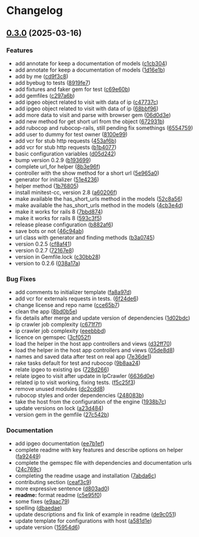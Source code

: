 # Changelog

## [0.3.0](https://github.com/a-chacon/rails-url-shortener/compare/rails_url_shortener-v0.2.10...rails_url_shortener/v0.3.0) (2025-03-16)


### Features

* add annotate for keep a documentation of models ([c1cb304](https://github.com/a-chacon/rails-url-shortener/commit/c1cb304dd61e782c76b529dc8c2ff75e2872d3f8))
* add annotate for keep a documentation of models ([1d16e1b](https://github.com/a-chacon/rails-url-shortener/commit/1d16e1bfbd5d340e937ad333fba79cde6138e4b8))
* add by me ([cd9f3c8](https://github.com/a-chacon/rails-url-shortener/commit/cd9f3c8dd5c63bc91fb72b6a6f570947a176f89c))
* add byebug to tests ([8919fe7](https://github.com/a-chacon/rails-url-shortener/commit/8919fe752f49e012e3608e5cf7c7a533a4465452))
* add fixtures and faker gem for test ([c69e60b](https://github.com/a-chacon/rails-url-shortener/commit/c69e60b6531e719a6424712f7f556ad2d002bba1))
* add gemfiles ([c297a6b](https://github.com/a-chacon/rails-url-shortener/commit/c297a6bf6e19b7aabfbaf76812906e2dac5c9521))
* add ipgeo object related to visit with data of ip ([c47737c](https://github.com/a-chacon/rails-url-shortener/commit/c47737ca79bb746209ebc3b2f92d4624494632c6))
* add ipgeo object related to visit with data of ip ([68bbf96](https://github.com/a-chacon/rails-url-shortener/commit/68bbf9626de3a6de43dd31ddbdf24717e661bd3a))
* add more data to visit and parse with browser gem ([06d0d3e](https://github.com/a-chacon/rails-url-shortener/commit/06d0d3ea33b4f0929130016d53d0194897564d7c))
* add new method for get short url from the object ([672931b](https://github.com/a-chacon/rails-url-shortener/commit/672931b766c6ffb0584a9e952653320c2503b2fb))
* add rubocop and rubocop-rails, still pending fix somethings ([6554759](https://github.com/a-chacon/rails-url-shortener/commit/65547596a7f551d98df9fef0b0c5ddfe4edc80af))
* add user to dummy for test owner ([8100e99](https://github.com/a-chacon/rails-url-shortener/commit/8100e997a3c6ad4a84bf9098e8d074ce74c6c776))
* add vcr for stub http requests ([453af6b](https://github.com/a-chacon/rails-url-shortener/commit/453af6b9773dbcc4b5de251eafc1f14388bac7af))
* add vcr for stub http requests ([b1b4077](https://github.com/a-chacon/rails-url-shortener/commit/b1b40776f279084f383e1249a62c106cb30e7909))
* basic configuration variables ([d05d242](https://github.com/a-chacon/rails-url-shortener/commit/d05d24295ce4ec428f8ad6d3af2c24d6525c8188))
* bump version 0.2.9 ([b193699](https://github.com/a-chacon/rails-url-shortener/commit/b1936994b3d6f5f39066af4fcc390420dc7c21fa))
* complete url_for helper ([8b3e96f](https://github.com/a-chacon/rails-url-shortener/commit/8b3e96f8488ddf0ec1ce7d6a3602a2183211913f))
* controller with the show method for a short url ([5e965a0](https://github.com/a-chacon/rails-url-shortener/commit/5e965a06f7121e88bbd0a41aa435c64049c32600))
* generator for initializer ([51e4236](https://github.com/a-chacon/rails-url-shortener/commit/51e423631c68f2bd076722e17976ec35c078a94f))
* helper method ([1b76805](https://github.com/a-chacon/rails-url-shortener/commit/1b76805ec194d908c739b5adb7ac9942719dd551))
* install minitest-cc, version 2.8 ([a60206f](https://github.com/a-chacon/rails-url-shortener/commit/a60206f7d1d76b5a363120b181be10becc8fc2dc))
* make available the has_short_urls method in the models ([52c8a56](https://github.com/a-chacon/rails-url-shortener/commit/52c8a5643352797c353124dc0df203c2e665e955))
* make available the has_short_urls method in the models ([4cb3e4d](https://github.com/a-chacon/rails-url-shortener/commit/4cb3e4dbad984a5a31e0fb6a00c76ceaabce9252))
* make it works for rails 8 ([7bbd874](https://github.com/a-chacon/rails-url-shortener/commit/7bbd87471a2e769e1a9bee6e42ad73e7ffb02fd8))
* make it works for rails 8 ([593c3f5](https://github.com/a-chacon/rails-url-shortener/commit/593c3f569310e7e748a6004af673c7d2c4371ea1))
* release please configuration ([b882af6](https://github.com/a-chacon/rails-url-shortener/commit/b882af68aec0660ef1ad65f4262e36169e041bcd))
* save bots or not ([46c94ab](https://github.com/a-chacon/rails-url-shortener/commit/46c94ab96977971417d951c8db2ef11d61f45768))
* url class with generator and finding methods ([b3a0745](https://github.com/a-chacon/rails-url-shortener/commit/b3a07452523998a6da70d35450c1d8aba1fc12d8))
* version 0.2.5 ([cf8af41](https://github.com/a-chacon/rails-url-shortener/commit/cf8af410ddf189553259048109ab6a92fa9dd755))
* version 0.2.7 ([72167e8](https://github.com/a-chacon/rails-url-shortener/commit/72167e87aa8204238e850b7abdae0294cf74dfc0))
* version in Gemfile.lock ([c30bb28](https://github.com/a-chacon/rails-url-shortener/commit/c30bb28644c66aa19a8d10efd50a7f3b613f1ab8))
* version to 0.2.6 ([038a17a](https://github.com/a-chacon/rails-url-shortener/commit/038a17ad51e4befe82e6205f95588475e2c04b21))


### Bug Fixes

* add comments to initializer template ([fa8a97d](https://github.com/a-chacon/rails-url-shortener/commit/fa8a97dbbcdc655820cb9e75246ce2a682395902))
* add vcr for externals requests in tests. ([6f24de6](https://github.com/a-chacon/rails-url-shortener/commit/6f24de616fd309391346f07168e5ec2bed6c07f2))
* change license and repo name ([cce65b7](https://github.com/a-chacon/rails-url-shortener/commit/cce65b76c930c218af9f278ded68058f863c0fa5))
* clean the app ([8bd0b5e](https://github.com/a-chacon/rails-url-shortener/commit/8bd0b5ee1eaefb7007be54a1ffdd092574a20989))
* fix details after merge and update version of dependencies ([1d02bdc](https://github.com/a-chacon/rails-url-shortener/commit/1d02bdc0f562517e85435edab335636cb32933c3))
* ip crawler job complexity ([c671f7f](https://github.com/a-chacon/rails-url-shortener/commit/c671f7f8a92ffe1ddddf56679d81ea6963b13fb4))
* ip crawler job complexity ([eeebbbd](https://github.com/a-chacon/rails-url-shortener/commit/eeebbbd1ed3774e4d51029eb35cd9406d4191f5b))
* licence on gemspec ([3cf052f](https://github.com/a-chacon/rails-url-shortener/commit/3cf052f1d2cb7b69ce3058eb43cf90d142891cc2))
* load the helper in the host app controllers and views ([d32ff70](https://github.com/a-chacon/rails-url-shortener/commit/d32ff70792dffce434371515aaf76be524ad482d))
* load the helper in the host app controllers and views ([05de8d8](https://github.com/a-chacon/rails-url-shortener/commit/05de8d8e9b3ff2fa6a47e68aeee60332d34809e9))
* names and saved data after test on real app ([7e36de1](https://github.com/a-chacon/rails-url-shortener/commit/7e36de18ca48194b3f2a25d78ce5ba07e58e8ed7))
* rake tasks default for test and rubocop ([9b8aa24](https://github.com/a-chacon/rails-url-shortener/commit/9b8aa2464a48402ac548679bfb6038e82270a934))
* relate ipgeo to existing ips ([728d266](https://github.com/a-chacon/rails-url-shortener/commit/728d266981596d56a6092f60cf23c85982a6686b))
* relate ipgeo to visit after update in IpCrawler ([6636d0e](https://github.com/a-chacon/rails-url-shortener/commit/6636d0e450e6304c3f043d84159c5d9cf184e4ee))
* related ip to visit working, fixing tests. ([f5c25f3](https://github.com/a-chacon/rails-url-shortener/commit/f5c25f3f75b06bdd9995a391f31ff11702be7939))
* remove unused modules ([dc2cdd8](https://github.com/a-chacon/rails-url-shortener/commit/dc2cdd8ce5ece5bf5ee0e9c1babc148983a9904f))
* rubocop styles and order dependencies ([248083b](https://github.com/a-chacon/rails-url-shortener/commit/248083b100796e4fe9198e5f38fc01effb14f9e2))
* take the host from the configuration of the engine ([1938b7c](https://github.com/a-chacon/rails-url-shortener/commit/1938b7cc68992c01c512fa5b3dbb41443fcadef0))
* update versions on lock ([a23d484](https://github.com/a-chacon/rails-url-shortener/commit/a23d484c2845e09796074b3782a3ef18db8ddfed))
* version gem in the gemfile ([27c542b](https://github.com/a-chacon/rails-url-shortener/commit/27c542b9e1ba06df405ba942bfc5b63527ab25f9))


### Documentation

* add ipgeo documentation ([ee7b1ef](https://github.com/a-chacon/rails-url-shortener/commit/ee7b1ef3db307e06c9e8374a3115e8ea63ad57b6))
* complete readme with key features and describe options on helper ([fa92449](https://github.com/a-chacon/rails-url-shortener/commit/fa92449a01267cc1bd0a1d193f25ed993098ffb8))
* complete the gemspec file with dependencies and documentation urls ([24c769c](https://github.com/a-chacon/rails-url-shortener/commit/24c769ce9491fe5f63bcc4213cddb69756a754eb))
* completing the readme usage and installation ([7abda6c](https://github.com/a-chacon/rails-url-shortener/commit/7abda6c30bef8ac7365d149d8f3a999bc9403d6a))
* contributing section ([ceaf3c9](https://github.com/a-chacon/rails-url-shortener/commit/ceaf3c93f74db3671bee7e65d6b5dc21a7f15e1c))
* more expressive sentence ([d803ad0](https://github.com/a-chacon/rails-url-shortener/commit/d803ad0f261eab5624fc2539307bdf6fc892fecb))
* **readme:** format readme ([c5e95f0](https://github.com/a-chacon/rails-url-shortener/commit/c5e95f02b1b78b15b2f015fd9a9e1ee217061ace))
* some fixes ([e9aac79](https://github.com/a-chacon/rails-url-shortener/commit/e9aac7900c963c34d15796581bd73df21b954f7b))
* spelling ([dbaedae](https://github.com/a-chacon/rails-url-shortener/commit/dbaedae0baac3a655d0c92eaab04ff31cae33f06))
* update descriptions and fix link of example in readme ([de9c051](https://github.com/a-chacon/rails-url-shortener/commit/de9c051d0bfd309dbe61cbb5813813c5e2f5b9ab))
* update template for configurations with host ([a581d1e](https://github.com/a-chacon/rails-url-shortener/commit/a581d1e9ee8477dd0b0243ac0e40eea277ef89d2))
* update version ([15954d6](https://github.com/a-chacon/rails-url-shortener/commit/15954d6b29bf63657535b0c65a1827e16a8f7fb3))
